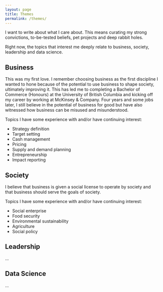 ```yaml
---
layout: page
title: Themes
permalink: /themes/
---
```


I want to write about what I care about. This means curating my strong convictions, to-be-tested beliefs, pet projects and deep rabbit holes. 

Right now, the topics that interest me deeply relate to business, society, leadership and data science.

## Business
This was my first love. I remember choosing business as the first discipline I wanted to hone because of the potential to use business to shape society, ultimately improving it. This has led me to completing a Bachelor of Commerce (Honours) at the University of British Columbia and kicking off my career by working at McKinsey & Company. Four years and some jobs later, I still believe in the potential of business for good but have also witnessed how business can be misused and misunderstood. 

Topics I have some experience with and/or have continuing interest:
- Strategy definition
- Target setting
- Cash management
- Pricing
- Supply and demand planning
- Entrepreneurship
- Impact reporting

## Society
I believe that business is given a social license to operate by society and that business should serve the goals of society.

Topics I have some experience with and/or have continuing interest:
- Social enterprise
- Food security
- Environmental sustainability
- Agriculture
- Social policy

## Leadership
...

## Data Science
...
